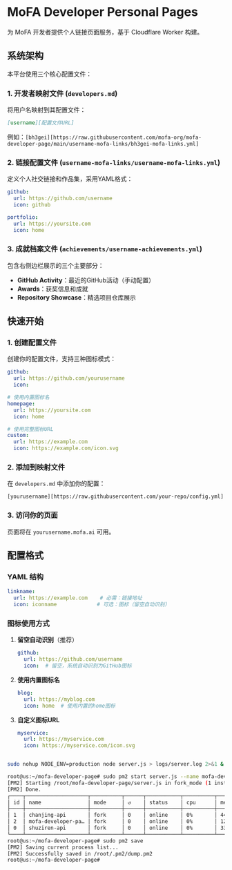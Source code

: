 # MoFA Developer Personal Pages

为 MoFA 开发者提供个人链接页面服务，基于 Cloudflare Worker 构建。

## 系统架构

本平台使用三个核心配置文件：

### 1. 开发者映射文件 (`developers.md`)
将用户名映射到其配置文件：
```markdown
[username][配置文件URL]
```
例如：`[bh3gei][https://raw.githubusercontent.com/mofa-org/mofa-developer-page/main/username-mofa-links/bh3gei-mofa-links.yml]`

### 2. 链接配置文件 (`username-mofa-links/username-mofa-links.yml`)
定义个人社交链接和作品集，采用YAML格式：
```yaml
github:
  url: https://github.com/username
  icon: github

portfolio:
  url: https://yoursite.com
  icon: home
```

### 3. 成就档案文件 (`achievements/username-achievements.yml`)
包含右侧边栏展示的三个主要部分：
- **GitHub Activity**：最近的GitHub活动（手动配置）
- **Awards**：获奖信息和成就
- **Repository Showcase**：精选项目仓库展示

## 快速开始

### 1. 创建配置文件

创建你的配置文件，支持三种图标模式：

```yaml
github:
  url: https://github.com/yourusername
  icon:

# 使用内置图标名
homepage:
  url: https://yoursite.com
  icon: home

# 使用完整图标URL
custom:
  url: https://example.com
  icon: https://example.com/icon.svg
```

### 2. 添加到映射文件

在 `developers.md` 中添加你的配置：

```
[yourusername][https://raw.githubusercontent.com/your-repo/config.yml]
```

### 3. 访问你的页面

页面将在 `yourusername.mofa.ai` 可用。


## 配置格式

### YAML 结构

```yaml
linkname:
  url: https://example.com    # 必需：链接地址
  icon: iconname             # 可选：图标（留空自动识别）
```

### 图标使用方式

1. **留空自动识别**（推荐）
   ```yaml
   github:
     url: https://github.com/username
     icon:  # 留空，系统自动识别为GitHub图标
   ```

2. **使用内置图标名**
   ```yaml
   blog:
     url: https://myblog.com
     icon: home  # 使用内置的home图标
   ```

3. **自定义图标URL**
   ```yaml
   myservice:
     url: https://myservice.com
     icon: https://myservice.com/icon.svg
   ```


```bash

sudo nohup NODE_ENV=production node server.js > logs/server.log 2>&1 &

```

```bash
root@us:~/mofa-developer-page# sudo pm2 start server.js --name mofa-developer-page --env production
[PM2] Starting /root/mofa-developer-page/server.js in fork_mode (1 instance)
[PM2] Done.
┌────┬────────────────────┬──────────┬──────┬───────────┬──────────┬──────────┐
│ id │ name               │ mode     │ ↺    │ status    │ cpu      │ memory   │
├────┼────────────────────┼──────────┼──────┼───────────┼──────────┼──────────┤
│ 1  │ chanjing-api       │ fork     │ 0    │ online    │ 0%       │ 44.6mb   │
│ 2  │ mofa-developer-pa… │ fork     │ 0    │ online    │ 0%       │ 12.8mb   │
│ 0  │ shuziren-api       │ fork     │ 0    │ online    │ 0%       │ 33.2mb   │
└────┴────────────────────┴──────────┴──────┴───────────┴──────────┴──────────┘
root@us:~/mofa-developer-page# sudo pm2 save
[PM2] Saving current process list...
[PM2] Successfully saved in /root/.pm2/dump.pm2
root@us:~/mofa-developer-page#

```
